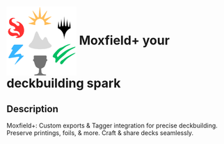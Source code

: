 # <img src="assets/images/icon.png" alt="Moxfield+ Logo" width="160" height="160" style="vertical-align: middle; margin: 0 auto;"> Moxfield+ your deckbuilding spark

## Description

Moxfield+: Custom exports & Tagger integration for precise deckbuilding. Preserve printings, foils, & more. Craft & share decks seamlessly.
